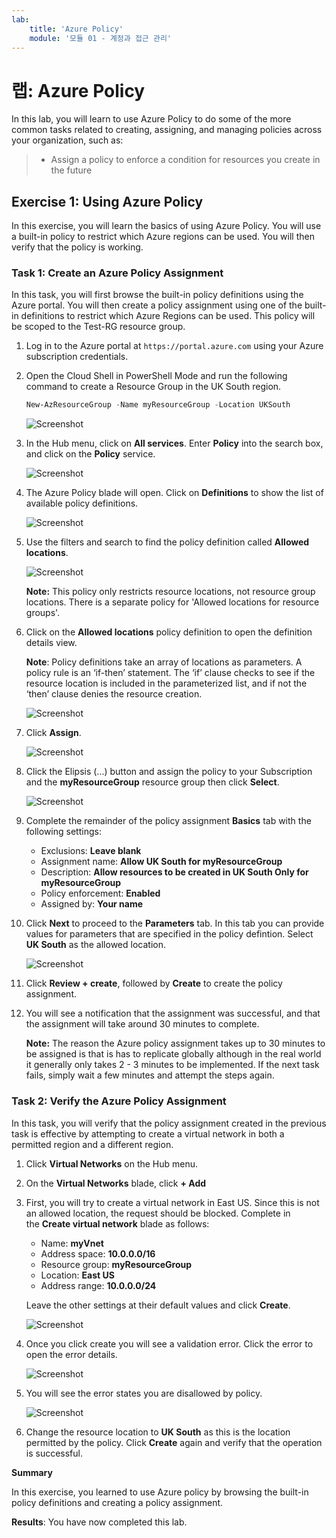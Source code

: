 ```yaml
---
lab:
    title: 'Azure Policy'
    module: '모듈 01 - 계정과 접근 관리'
---
```


# 랩: Azure Policy

In this lab, you will learn to use Azure Policy to do some of the more common tasks related to creating, assigning, and managing policies across your organization, such as:

> - Assign a policy to enforce a condition for resources you create in the future

## Exercise 1: Using Azure Policy

In this exercise, you will learn the basics of using Azure Policy. You will use a built-in policy to restrict which Azure regions can be used. You will then verify that the policy is working.

### Task 1: Create an Azure Policy Assignment

In this task, you will first browse the built-in policy definitions using the Azure portal. You will then create a policy assignment using one of the built-in definitions to restrict which Azure Regions can be used. This policy will be scoped to the Test-RG resource group.

1.  Log in to the Azure portal at `https://portal.azure.com` using your Azure subscription credentials.

1.  Open the Cloud Shell in PowerShell Mode and run the following command to create a Resource Group in the UK South region.

    ```powershell
    New-AzResourceGroup -Name myResourceGroup -Location UKSouth
    ```

    ![Screenshot](../Media/Module-1/2019-12-30_18-18-29.png)

   

2.  In the Hub menu, click on **All services**. Enter **Policy** into the search box, and click on the **Policy** service.

    ![Screenshot](../Media/Module-1/2019-12-30_18-05-57.png)


3.  The Azure Policy blade will open. Click on **Definitions** to show the list of available policy definitions.

    ![Screenshot](../Media/Module-1/2019-12-30_18-10-13.png)


4.  Use the filters and search to find the policy definition called **Allowed locations**.

    ![Screenshot](../Media/Module-1/2019-12-30_18-10-59.png)



    **Note:** This policy only restricts resource locations, not resource group locations. There is a separate policy for 'Allowed locations for resource groups'.


5.  Click on the **Allowed locations** policy definition to open the definition details view. 

    **Note**: Policy definitions take an array of locations as parameters. A policy rule is an ‘if-then’ statement. The ‘if’ clause checks to see if the resource location is included in the parameterized list, and if not the ‘then’ clause denies the resource creation.

     ![Screenshot](../Media/Module-1/2019-12-30_18-13-49.png)


1.  Click **Assign**.

     ![Screenshot](../Media/Module-1/2019-12-30_18-23-26.png)




2.  Click the Elipsis (...) button and assign the policy to your Subscription and the **myResourceGroup** resource group then click **Select**.

     ![Screenshot](../Media/Module-1/2019-12-30_18-24-20.png)



3.  Complete the remainder of the policy assignment **Basics** tab with the following settings:

    -   Exclusions: **Leave blank**
    -   Assignment name: **Allow UK South for myResourceGroup**
    -   Description: **Allow resources to be created in UK South Only for myResourceGroup**
    -   Policy enforcement: **Enabled**
    -   Assigned by: **Your name**




1.  Click **Next** to proceed to the **Parameters** tab. In this tab you can  provide values for parameters that are specified in the policy defintion. Select **UK South** as the allowed location.

     ![Screenshot](../Media/Module-1/2019-12-30_18-29-49.png)


2.  Click **Review + create**, followed by **Create** to create the policy assignment. 

4.  You will see a notification that the assignment was successful, and that the assignment will take around 30 minutes to complete.

    **Note:** The reason the Azure policy assignment takes up to 30 minutes to be assigned is that is has to replicate globally although in the real world it generally only takes 2 - 3 minutes to be implemented.  If the next task fails, simply wait a few minutes and attempt the steps again.

### Task 2: Verify the Azure Policy Assignment

In this task, you will verify that the policy assignment created in the previous task is effective by attempting to create a virtual network in both a permitted region and a different region.

1.  Click **Virtual Networks** on the Hub menu.

2.  On the **Virtual Networks** blade, click **+ Add**
3.  First, you will try to create a virtual network in East US. Since this is not an allowed location, the request should be blocked. Complete in the **Create virtual network** blade as follows:

    -   Name: **myVnet**
    -   Address space: **10.0.0.0/16**
    -   Resource group: **myResourceGroup**
    -   Location: **East US**
    -   Address range: **10.0.0.0/24**

    Leave the other settings at their default values and click **Create**.

    ![Screenshot](../Media/Module-1/2019-12-30_18-35-10.png)
  
4.  Once you click create you will see a validation error. Click the error to open the error details.

    ![Screenshot](../Media/Module-1/2019-12-30_18-37-20.png)


5.  You will see the error states you are disallowed by policy.

    ![Screenshot](../Media/Module-1/2019-12-30_18-39-17.png)



5.  Change the resource location to **UK South** as this is the location permitted by the policy. Click **Create** again and verify that the operation is successful.

**Summary**

In this exercise, you learned to use Azure policy by browsing the built-in policy definitions and creating a policy assignment.

**Results**: You have now completed this lab.

